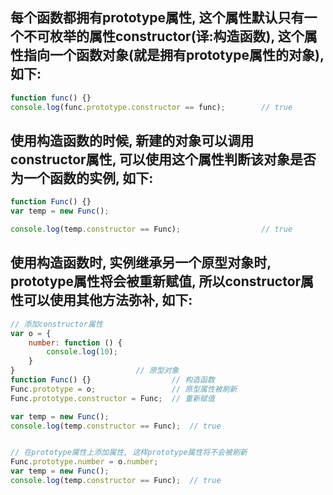 ## 每个函数都拥有prototype属性, 这个属性默认只有一个不可枚举的属性constructor(译:构造函数), 这个属性指向一个函数对象(就是拥有prototype属性的对象), 如下:
```javascript
function func() {}
console.log(func.prototype.constructor == func);		// true
```

## 使用构造函数的时候, 新建的对象可以调用constructor属性, 可以使用这个属性判断该对象是否为一个函数的实例, 如下:
```javascript
function Func() {}
var temp = new Func();

console.log(temp.constructor == Func);					// true
```

## 使用构造函数时, 实例继承另一个原型对象时, prototype属性将会被重新赋值, 所以constructor属性可以使用其他方法弥补, 如下:
```javascript
// 添加constructor属性
var o = {
	number: function () {
		console.log(10);
	}
}							// 原型对象
function Func() {}					// 构造函数
Func.prototype = o;					// 原型属性被刷新
Func.prototype.constructor = Func;	// 重新赋值

var temp = new Func();
console.log(temp.constructor == Func);	// true


// 在prototype属性上添加属性, 这样prototype属性将不会被刷新
Func.prototype.number = o.number;
var temp = new Func();
console.log(temp.constructor == Func);	// true
```

